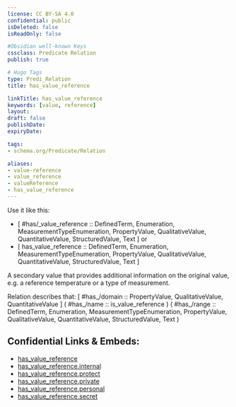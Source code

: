 ```yaml
---
license: CC BY-SA 4.0
confidential: public
isDeleted: false
isReadOnly: false

#Obsidian well-known Keys
cssclass: Predicate Relation
publish: true

# Hugo Tags
type: Predi_Relation
title: has_value_reference

linkTitle: has_value_reference
keywords: [value, reference]
layout: 
draft: false
publishDate:
expiryDate: 

tags:
- schema.org/Predicate/Relation

aliases:
- value-reference
- value_reference
- valueReference
- has_value_reference
---
```


Use it like this: 
- [ #has/_value_reference :: DefinedTerm, Enumeration, MeasurementTypeEnumeration, PropertyValue, QualitativeValue, QuantitativeValue, StructuredValue, Text ] or 
- [ has_value_reference :: DefinedTerm, Enumeration, MeasurementTypeEnumeration, PropertyValue, QualitativeValue, QuantitativeValue, StructuredValue, Text ] 

A secondary value that provides additional information on the original value, e.g. a reference temperature or a type of measurement.

Relation describes that: 
[ #has_/domain  :: PropertyValue, QualitativeValue, QuantitativeValue ]
( #has_/name :: is_value_reference )
( #has_/range :: DefinedTerm, Enumeration, MeasurementTypeEnumeration, PropertyValue, QualitativeValue, QuantitativeValue, StructuredValue, Text )



## Confidential Links & Embeds: 
- [has_value_reference](../../../../../_public/schema.org/Predicate/Relations/has/has_value_reference.md) 
- [has_value_reference.internal](../../../../../_internal/schema.org/Predicate/Relations/has/has_value_reference.internal.md) 
- [has_value_reference.protect](../../../../../_protect/schema.org/Predicate/Relations/has/has_value_reference.protect.md) 
- [has_value_reference.private](../../../../../_private/schema.org/Predicate/Relations/has/has_value_reference.private.md) 
- [has_value_reference.personal](../../../../../_personal/schema.org/Predicate/Relations/has/has_value_reference.personal.md) 
- [has_value_reference.secret](../../../../../_secret/schema.org/Predicate/Relations/has/has_value_reference.secret.md) 
